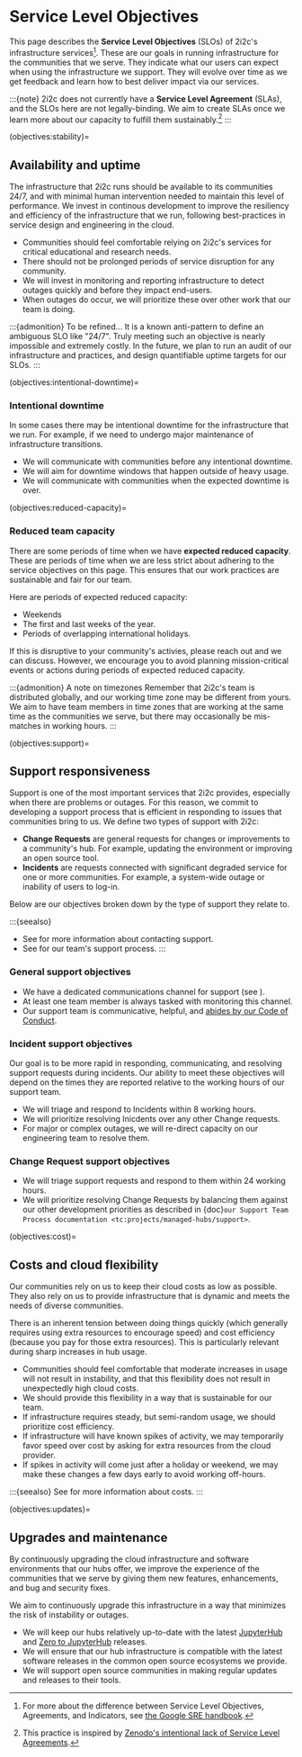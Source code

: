 # Service Level Objectives

This page describes the **Service Level Objectives** (SLOs) of 2i2c's infrastructure services[^slos].
These are our goals in running infrastructure for the communities that we serve.
They indicate what our users can expect when using the infrastructure we support.
They will evolve over time as we get feedback and learn how to best deliver impact via our services.

:::{note}
2i2c does not currently have a **Service Level Agreement** (SLAs), and the SLOs here are not legally-binding.
We aim to create SLAs once we learn more about our capacity to fulfill them sustainably.[^zenodo]
:::


(objectives:stability)=
## Availability and uptime

The infrastructure that 2i2c runs should be available to its communities 24/7, and with minimal human intervention needed to maintain this level of performance.
We invest in continous development to improve the resiliency and efficiency of the infrastructure that we run, following best-practices in service design and engineering in the cloud.

- Communities should feel comfortable relying on 2i2c's services for critical educational and research needs.
- There should not be prolonged periods of service disruption for any community.
- We will invest in monitoring and reporting infrastructure to detect outages quickly and before they impact end-users.
- When outages do occur, we will prioritize these over other work that our team is doing.

:::{admonition} To be refined...
It is a known anti-pattern to define an ambiguous SLO like "24/7".
Truly meeting such an objective is nearly impossible and extremely costly.
In the future, we plan to run an audit of our infrastructure and practices, and design quantifiable uptime targets for our SLOs.
:::


(objectives:intentional-downtime)=
### Intentional downtime

In some cases there may be intentional downtime for the infrastructure that we run.
For example, if we need to undergo major maintenance of infrastructure transitions.

- We will communicate with communities before any intentional downtime.
- We will aim for downtime windows that happen outside of heavy usage.
- We will communicate with communities when the expected downtime is over.

(objectives:reduced-capacity)=
### Reduced team capacity

There are some periods of time when we have **expected reduced capacity**.
These are periods of time when we are less strict about adhering to the service objectives on this page.
This ensures that our work practices are sustainable and fair for our team.

Here are periods of expected reduced capacity:

- Weekends
- The first and last weeks of the year.
- Periods of overlapping international holidays.

If this is disruptive to your community's activies, please reach out and we can discuss.
However, we encourage you to avoid planning mission-critical events or actions during periods of expected reduced capacity.

:::{admonition} A note on timezones
Remember that 2i2c's team is distributed globally, and our working time zone may be different from yours.
We aim to have team members in time zones that are working at the same time as the communities we serve, but there may occasionally be mis-matches in working hours.
:::

(objectives:support)=
## Support responsiveness

Support is one of the most important services that 2i2c provides, especially when there are problems or outages.
For this reason, we commit to developing a support process that is efficient in responding to issues that communities bring to us.
We define two types of support with 2i2c:

- **Change Requests** are general requests for changes or improvements to a community's hub. For example, updating the environment or improving an open source tool.
- **Incidents** are requests connected with significant degraded service for one or more communities. For example, a system-wide outage or inability of users to log-in.

Below are our objectives broken down by the type of support they relate to.

:::{seealso}
- See [](../support.md) for more information about contacting support.
- See [](tc:support:process) for our team's support process.
:::

### General support objectives

- We have a dedicated communications channel for support (see [](../support.md)).
- At least one team member is always tasked with monitoring this channel.
- Our support team is communicative, helpful, and [abides by our Code of Conduct](tc:code-of-conduct).

### Incident support objectives

Our goal is to be more rapid in responding, communicating, and resolving support requests during incidents.
Our ability to meet these objectives will depend on the times they are reported relative to the working hours of our support team.

- We will triage and respond to Incidents within 8 working hours.
- We will prioritize resolving Inicdents over any other Change requests.
- For major or complex outages, we will re-direct capacity on our engineering team to resolve them.

### Change Request support objectives

- We will triage support requests and respond to them within 24 working hours.
- We will prioritize resolving Change Requests by balancing them against our other development priorities as described in {doc}`our Support Team Process documentation <tc:projects/managed-hubs/support>`.

(objectives:cost)=
## Costs and cloud flexibility

Our communities rely on us to keep their cloud costs as low as possible.
They also rely on us to provide infrastructure that is dynamic and meets the needs of diverse communities.

There is an inherent tension between doing things quickly (which generally requires using extra resources to encourage speed) and cost efficiency (because you pay for those extra resources).
This is particularly relevant during sharp increases in hub usage.

- Communities should feel comfortable that moderate increases in usage will not result in instability, and that this flexibility does not result in unexpectedly high cloud costs.
- We should provide this flexibility in a way that is sustainable for our team.
- If infrastructure requires steady, but semi-random usage, we should prioritize cost efficiency.
- If infrastructure will have known spikes of activity, we may temporarily favor speed over cost by asking for extra resources from the cloud provider.
- If spikes in activity will come just after a holiday or weekend, we may make these changes a few days early to avoid working off-hours.

:::{seealso}
See [](pricing/index.md) for more information about costs.
:::


(objectives:updates)=
## Upgrades and maintenance

By continuously upgrading the cloud infrastructure and software environments that our hubs offer, we improve the experience of the communities that we serve by giving them new features, enhancements, and bug and security fixes.

We aim to continuously upgrade this infrastructure in a way that minimizes the risk of instability or outages.

- We will keep our hubs relatively up-to-date with the latest [JupyterHub](https://jupyterhub.readthedocs.io) and [Zero to JupyterHub](https://z2jh.jupyter.org) releases.
- We will ensure that our hub infrastructure is compatible with the latest software releases in the common open source ecosystems we provide.
- We will support open source communities in making regular updates and releases to their tools.

[^slos]: For more about the difference between Service Level Objectives, Agreements, and Indicators, see [the Google SRE handbook](https://sre.google/sre-book/service-level-objectives/).

[^zenodo]: This practice is inspired by [Zenodo's intentional lack of Service Level Agreements](https://about.zenodo.org/principles/).
